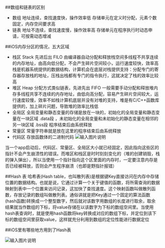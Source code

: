 ##数组和链表的区别

- 数组
地址连续，查找速度快，操作效率低
存储单元在定义时分配，元素个数固定，内存空间要求高
- 链表
地址不连续，查找速度慢，操作效率高
存储单元在程序执行时动态申请，可按需动态增减


##iOS内存分区的情况，五大区域


- 栈区 Stack 先进后出 FILO 由编译器自动分配和释放栈空间多线程不共享连续的内存地址，由高向低分配，不会产生碎片空间较小，运行速度较快，效率高栈是机器系统提供的数据结构，计算机会在底层对栈提供支持：分配专门的寄存器存放栈的地址，压栈出栈都有专门的指令执行，这就决定了栈的效率比较高
- 堆区 Heap 分配方式类似链表，先进先出 FIFO 一般需要手动分配和释放堆内存多线程共享不连续的内存地址，由低向高分配，容易产生碎片空间较大，运行速度较慢，效率不如栈计算机底层并没有对堆的支持，堆是有C/C++函数库提供的，加上碎片问题，导致堆的效率比栈低
- 全局区
全局变量和静态变量的存储是放在一块的，初始化的全局变量和静态变量在一块区域 .data段 ，未初始化的全局变量和未初始化的静态变量在相邻的另一块区域 .bss段 程序结束后由系统释放
- 常量区
常量字符串就是放在这里的程序结束后由系统释放
- 代码区
存放函数体的二进制代码
![输入图片说明](https://images.gitee.com/uploads/images/2021/0601/151908_496d4061_9027123.png "数据1.png")


当一个app启动后，代码区、常量区、全局区大小就已经固定，因此指向这些区的指针不会产生崩溃性的错误。而堆区和栈区是时时刻刻变化的（堆的创建销毁，栈的弹入弹出），所以当使用一个指针指向这个区里面的内存时，一定要注意内存是否已经被释放，否则会产生程序崩溃（也即是野指针报错）



##Hash 表
哈希表(Hash table，也叫散列表)是根据键Key直接访问在内存中存储位置的数据结构。也就是说，它通过计算一个关于键值的函数，将所需查询的数据映射到表中一个位置来访问记录，这加快了查找速度。这个映射函数叫做散列函数，存放记录的数组叫做散列表。通俗讲就是把Key通过一个固定的算法函数(hash函数)转换成一个整型数字，然后就对该数字用数组的长度进行取余，取余结果就当作数组的下标，将value存储在以该数字为下标的数组空间里。当使用hash表查询时，就是使用hash函数将key转换成对应的数组下标，并定位到该下标的数组空间里获取value，这样就充分利用到数组的定位性能进行数据定位


##iOS里有哪些地方用到了Hash表

![输入图片说明](https://images.gitee.com/uploads/images/2021/0601/151922_0c547023_9027123.png "数据2.png")


